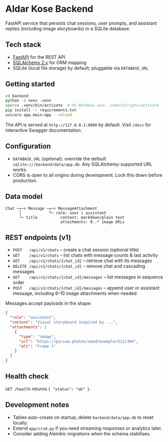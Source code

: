 # Aldar Kose Backend

FastAPI service that persists chat sessions, user prompts, and assistant replies (including image storyboards) in a SQLite database.

## Tech stack

- [FastAPI](https://fastapi.tiangolo.com/) for the REST API
- [SQLAlchemy 2.x](https://docs.sqlalchemy.org/) for ORM mapping
- SQLite (local file storage) by default; pluggable via `DATABASE_URL`

## Getting started

```bash
cd backend
python -m venv .venv
source .venv/bin/activate  # On Windows use: .venv\Scripts\activate
pip install -r requirements.txt
uvicorn app.main:app --reload
```

The API is served at `http://127.0.0.1:8000` by default. Visit `/docs` for interactive Swagger documentation.

## Configuration

- `DATABASE_URL` (optional): override the default `sqlite:///backend/data/app.db`. Any SQLAlchemy-supported URL works.
- CORS is open to all origins during development. Lock this down before production.

## Data model

```
Chat ─┬─< Message ─┬─< MessageAttachment
      │            └─ role: user | assistant
      └─ title          content: markdown/plain text
                        attachments: 0..* image URLs
```

## REST endpoints (v1)

- `POST   /api/v1/chats` – create a chat session (optional title)
- `GET    /api/v1/chats` – list chats with message counts & last activity
- `GET    /api/v1/chats/{chat_id}` – retrieve chat with its messages
- `DELETE /api/v1/chats/{chat_id}` – remove chat and cascading messages
- `GET    /api/v1/chats/{chat_id}/messages` – list messages in sequence order
- `POST   /api/v1/chats/{chat_id}/messages` – append user or assistant message, including 6–10 image attachments when needed

Messages accept payloads in the shape:

```json
{
  "role": "assistant",
  "content": "Visual storyboard inspired by ...",
  "attachments": [
    {
      "type": "image",
      "url": "https://picsum.photos/seed/example/512/384",
      "alt": "Frame 1"
    }
  ]
}
```

## Health check

`GET /health` returns `{ "status": "ok" }`.

## Development notes

- Tables auto-create on startup; delete `backend/data/app.db` to reset locally.
- Extend `app/crud.py` if you need streaming responses or analytics later.
- Consider adding Alembic migrations when the schema stabilises.
